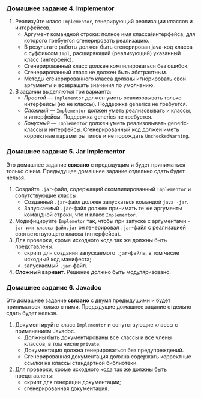 ### Домашнее задание 4. Implementor

1.  Реализуйте класс `Implementor`, генерирующий реализации классов и интерфейсов.
    *   Аргумент командной строки: полное имя класса/интерфейса, для которого требуется сгенерировать реализацию.
    *   В результате работы должен быть сгенерирован java-код класса с суффиксом `Impl`, расширяющий (реализующий) указанный класс (интерфейс).
    *   Сгенерированный класс должен компилироваться без ошибок.
    *   Сгенерированный класс не должен быть абстрактным.
    *   Методы сгенерированного класса должны игнорировать свои аргументы и возвращать значения по умолчанию.
2.  В задании выделяются три варианта:
    *   _Простой_ — `Implementor` должен уметь реализовывать только интерфейсы (но не классы). Поддержка generics не требуется.
    *   _Сложный_ — `Implementor` должен уметь реализовывать и классы, и интерфейсы. Поддержка generics не требуется.
    *   _Бонусный_ — `Implementor` должен уметь реализовывать generic-классы и интерфейсы. Сгенерированный код должен иметь корректные параметры типов и не порождать `UncheckedWarning`.

### Домашнее задание 5. Jar Implementor

Это домашнее задание **связано** с предыдущим и будет приниматься только с ним. Предыдущее домашнее задание отдельно сдать будет нельзя.

1.  Создайте `.jar`\-файл, содержащий скомпилированный `Implementor` и сопутствующие классы.
    *   Созданный `.jar`\-файл должен запускаться командой `java -jar`.
    *   Запускаемый `.jar`\-файл должен принимать те же аргументы командной строки, что и класс `Implementor`.
2.  Модифицируйте `Implemetor` так, чтобы при запуске с аргументами `-jar имя-класса файл.jar` он генерировал `.jar`\-файл с реализацией соответствующего класса (интерфейса).
3.  Для проверки, кроме исходного кода так же должны быть представлены:
    *   скрипт для создания запускаемого `.jar`\-файла, в том числе исходный код манифеста;
    *   запускаемый `.jar`\-файл.
4.  **Сложный вариант**. Решение должно быть модуляризовано.

### Домашнее задание 6. Javadoc

Это домашнее задание **связано** с двумя предыдущими и будет приниматься только с ними. Предыдущие домашнее задание отдельно сдать будет нельзя.

1.  Документируйте класс `Implementor` и сопутствующие классы с применением Javadoc.
    *   Должны быть документированы все классы и все члены классов, в том числе `private`.
    *   Документация должна генерироваться без предупреждений.
    *   Сгенерированная документация должна содержать корректные ссылки на классы стандартной библиотеки.
2.  Для проверки, кроме исходного кода так же должны быть представлены:
    *   скрипт для генерации документации;
    *   сгенерированная документация.
